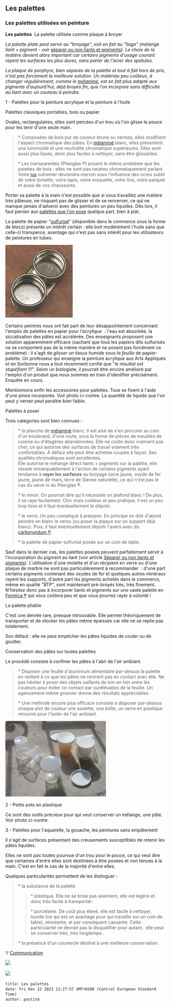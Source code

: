 ## Les palettes
### Les palettes utilisées en peinture
 **Les palettes**  La palette utilisée comme plaque à broyer

_La palette plate peut servir au "broyage", soit en fait au "liage" (mélange liant + pigment - voir_ [séparer ou non liants et pigments](separerounon.html)_). Le choix de la matière devient alors important car certains pigments d'usage courant rayent les surfaces les plus dures, sans parler de l'acier des spatules._

_La plaque de porphyre, bien séparée de la palette et tout à fait hors de prix, n'est pas forcément la meilleure solution. Un matériau peu coûteux, à changer régulièrement, comme le [mélaminé](melamine.html), est en fait plus adapté aux pigments d'aujourd'hui, déjà broyés fin, que l'on incorpore sans difficulté au liant avec un couteau à peindre._

1 - Palettes pour la peinture acrylique et la peinture à l'huile

Palettes classiques portables, bois ou papier

Ovales, rectangulaires, elles sont percées d'un trou où l'on glisse le pouce pour les tenir d'une seule main.

> \* Composées de bois pur de couleur brune ou vernies, elles modifient l'aspect chromatique des pâtes. En [mélaminé](melamine.html) blanc, elles présentent une luminosité et une neutralité chromatique supérieures. Elles sont aussi plus lisses, donc plus faciles à nettoyer, sans être glissantes.
> 
> \* Les transparentes (Plexiglas ®) posent le même problème que les palettes de bois : elles ne sont pas neutres chromatiquement parlant. Votre [jus](jus.html) outremer deviendra marron sous l'influence des ocres subtil de votre tomette, votre tapis, votre moquette, votre lino, votre parquet et aussi de vos chaussures.

Porter sa palette à la main n'est possible que si vous travaillez une matière très pâteuse, ne risquant pas de glisser et de se renverser, ce qui ne manque jamais d'advenir avec des peintures un peu liquides. Dès lors, il faut penser aux [palettes que l'on pose](palettes.html#palettesaposer) quelque part, bien à plat.

La palette de papier "[sulfurisé](s.html#sulfurise)" (disponible dans le commerce sous la forme de blocs) présente un intérêt certain : elle boit modérément l'huile sans que celle-ci transperce, avantage qui n'est pas sans intérêt pour les utilisateurs de peintures en tubes.

![](images/trucapalette.jpg)

Certains peintres nous ont fait part de leur désappointement concernant l'emploi de palettes en papier _pour l'acrylique_  : l'eau est absorbée, la siccativation des pâtes est accélérée. Des enseignants proposent une solution apparemment efficace (sachant que tous les papiers dits sulfurisés ne se comportent pas de la même manière et ne posent pas forcément ce problème) : il s'agit de _glisser un tissus humide sous la feuille_ de papier-palette. Un professeur qui enseigne la peinture acrylique aux Arts Appliqués et en Sorbonne nous a tout récemment confié que "_le résultat est stupéfiant !!!_". Selon un biologiste, il pourrait être encore amélioré par l'emploi d'un produit que nous sommes en train d'identifier précisément. Enquête en cours.

Mentionnons enfin les accessoires pour palettes. Tous se fixent à l'aide d'une pince incorporée. Voir photo ci-contre. La quantité de liquide que l'on peut y verser peut paraître bien faible.

Palettes à poser

Trois catégories sont bien connues :

> \* la planche de [mélaminé](melamine.html) blanc. Il est aisé de s'en procurer au coin d'un boulevard, d'une route, sous la forme de pièces de meubles de cuisine ou d'étagères abandonnées. Elle ne coûte donc vraiment pas cher, ce qui autorise des surfaces de travail vraiment très confortables. A défaut elle peut être achetée coupée à façon. Ses qualités chromatiques sont excellentes.  
> Elle autorise le mélange direct liants + pigments sur la palette, elle résiste remarquablement à l'action de certains pigments ayant tendance à **rayer les surfaces** au broyage (ocre jaune, oxyde de fer jaune, jaune de mars, terre de Sienne naturelle), ce qui n'est pas le cas du verre ni du Plexiglas ®.
> 
> \* le miroir. On pourrait dire qu'il nécessite un plafond blanc ! De plus, il se raye facilement. Chic mais coûteux et peu pratique. Il est un peu trop lisse et il faut éventuellement le dépolir.
> 
> \* le verre. Un peu compliqué à préparer. En principe on doit d'abord peindre en blanc le verso (ou poser la plaque sur un support déjà blanc). Puis, il faut éventuellement dépolir l'avers avec du [carborundum ®](carborundum.html).
> 
> \* la palette de papier sulfurisé posée sur un coin de table.

Sauf dans le dernier cas, les palettes posées peuvent parfaitement servir à l'incorporation du pigment au liant (voir article [Séparer ou non liants et pigments](separerounon.html)). L'utilisation d'une molette et d'un récipient en verre ou d'une plaque de marbre ne sont pas particulièrement à recommander  : d'une part certains pigments contenant des oxydes de fer et quelques autres minéraux rayent les supports, d'autre part les pigments achetés dans le commerce, même en qualité "BTP", sont maintenant pré-broyés très, très finement. N'hésitez donc pas à incorporer liants et pigments sur une vaste palette en [Formica ®](formica.html) qui vous coûtera peu et que vous pourrez rayer à volonté !

La palette pliable

C'est une denrée rare, presque introuvable. Elle permet théoriquement de transporter et de stocker les pâtes même épaisses car elle ne se replie pas totalement.

Son défaut : elle ne peut empêcher les pâtes liquides de couler ou de goutter.

Conservation des pâtes sur toutes palettes

Le procédé consiste à confiner les pâtes à l'abri de l'air ambiant.

> \* Disposer une feuille d'aluminium alimentaire par-dessus la palette en veillant à ce que les pâtes ne rentrent pas en contact avec elle. Ne pas hésiter à poser des objets saillants de loin en loin entre les couleurs pour éviter ce contact par surélévation de la feuille. Un agencement même grossier donne des résultats appréciables.
> 
> \* Une méthode encore plus efficace consiste à disposer par-dessus chaque plot de couleur une assiette, une boîte, un verre en plastique retourné pour l'isoler de l'air ambiant.

![](images/petitspots.jpg)

2 - Petits pots en plastique

Ce sont des outils précieux pour qui veut conserver un mélange, une pâte. Voir photo ci-contre.

3 - Palettes pour l'aquarelle, la gouache, les peintures sans empâtement

Il s'agit de surfaces présentant des creusements susceptibles de retenir les pâtes liquides.

Elles ne sont pas toutes pourvue d'un trou pour le pouce, ce qui veut dire que certaines d'entre elles sont destinées à être posées et non tenues à la main. C'est en fait le cas de la majorité d'entre elles.

Quelques particularités permettent de les distinguer :

> \* la substance de la palette
> 
> > \* plastique. Elle ne se brise pas aisément, elle est légère et donc très facile à transporter.
> > 
> > \* porcelaine. De coût plus élevé, elle est facile à nettoyer, lourde (ce qui est un avantage pour qui travaille sur un coin de table), résistante, et par conséquent cassante. Cette particularité ne devrait pas la disqualifier pour autant : elle peut se conserver très, très longtemps.
> 
> \* la présence d'un couvercle destiné à une meilleure conservation.



![](images/flechebas.gif) [Communication](http://www.artrealite.com/annonceurs.htm) 

[![](https://cbonvin.fr/sites/regie.artrealite.com/visuels/campagne1.png)](index-2.html#20131014)

![](https://cbonvin.fr/sites/regie.artrealite.com/visuels/campagne2.png)
```
title: Les palettes
date: Fri Dec 22 2023 11:27:57 GMT+0100 (Central European Standard Time)
author: postite
```
